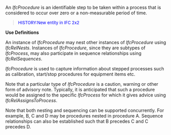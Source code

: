 An _IfcProcedure_ is an identifiable step to be taken within a process that is considered to occur over zero or a non-measurable period of time.

> <font color="#0000FF" size="-1">HISTORY:New entity in IFC
		2x2</font>

**Use Definitions**

An instance of _IfcProcedure_ may nest other instances of _IfcProcedure_ using _IfcRelNests_. Instances of _IfcProcedure_, since they are subtypes of _IfcProcess_, may also participate in sequence relationships using _IfcRelSequences_.

_IfcProcedure_ is used to capture information about stepped processes such as calibration, start/stop procedures for equipment items etc.

Note that a particular type of _IfcProcedure_ is a caution, warning or other form of advisory note. Typically, it is anticipated that such a procedure would be assigned to the specific _IfcProcess_ for which it gives advice using _IfcRelAssignsToProcess_.

Note that both nesting and sequencing can be supported concurrently. For example, B, C and D may be procedures nested in procedure A. Sequence relationships can also be established such that B precedes C and C precedes D.
